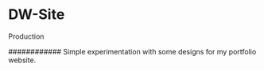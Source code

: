 # DW-Site
Production

############
Simple experimentation with some designs for my portfolio website.
